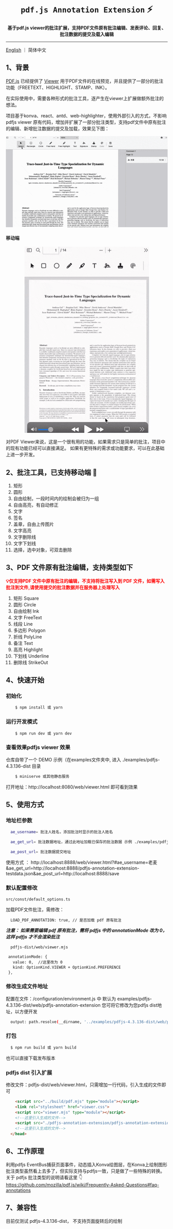 <div>
    <h1 align="center"><code>pdf.js Annotation Extension</code> ⚡️ </h1>
    <p align="center">
        <strong>基于pdf.js viewer的批注扩展，支持PDF文件原有批注编辑、发表评论、回复、批注数据的提交及载入编辑</strong>
    </p>
</div>

---

[English](./README.md) ｜ 简体中文

## 1、背景

[PDF.js](https://mozilla.github.io/pdf.js/) 已经提供了 [Viewer](https://mozilla.github.io/pdf.js/web/viewer.html) 用于PDF文件的在线预览，并且提供了一部分的批注功能（FREETEXT、HIGHLIGHT、STAMP、INK）。

在实际使用中，需要各种形式的批注工具，逐产生在viewer上扩展做额外批注的想法。

项目基于konva、react、antd、web-highlighter，使用外部引入的方式，不影响 pdfjs viewer 原有代码，增加并扩展了一部分批注类型，支持pdf文件中原有批注的编辑、新增批注数据的提交及加载，效果见下图：

<div align="center">
  <img src="/examples/demo.gif" alt="demo" />
</div>

#### 移动端

<div align="center">
  <img src="/examples/mobile.gif" alt="demo" />
</div>

对PDF Viewer来说，这是一个很有用的功能，如果需求只是简单的批注，项目中的现有功能已经可以直接满足。
如果有更特殊的需求或功能要求，可以在此基础上进一步开发。

## 2、批注工具，已支持移动端 📱

1. 矩形
2. 圆形
3. 自由绘制，一段时间内的绘制会被归为一组
4. 自由高亮，有自动修正
5. 文字
6. 签名
7. 盖章，自由上传图片
8. 文字高亮
9. 文字删除线
10. 文字下划线
11. 选择，选中对象，可双击删除

## 3、PDF 文件原有批注编辑，支持类型如下

<strong style="color:red">💡仅支持PDF 文件中原有批注的编辑，不支持将批注写入到 PDF 文件，如需写入批注到文件,请使用提交的批注数据并在服务器上处理写入</strong>

1. 矩形 Square
2. 圆形 Circle
3. 自由绘制 Ink
4. 文字 FreeText
5. 线段 Line
6. 多边形 Polygon
7. 折线 PolyLine
8. 备注 Text
9. 高亮 Highlight
10. 下划线 Underline
11. 删除线 StrikeOut

## 4、快速开始

### 初始化

```bash
    $ npm install 或 yarn
```

### 运行开发模式

```bash
    $ npm run dev 或 yarn dev
```

### 查看效果pdfjs viewer 效果

仓库自带了一个 DEMO 示例（在examples文件夹中, 进入 ./examples/pdfjs-4.3.136-dist 目录

```bash
    $ miniserve 或其他静态服务
```

打开地址：http://localhost:8080/web/viewer.html 即可看到效果

## 5、使用方式

### 地址栏参数
```bash
  ae_username= 批注人姓名，添加批注时显示的批注人姓名
```
```bash
  ae_get_url= 批注数据地址，通过此地址加载已保存的批注数据 示例 ./examples/pdfjs-4.3.136-dist/pdfjs-annotation-extension-testdata.json
```
```bash
  ae_post_url= 批注数据提交地址
```
使用方式 ： http://localhost:8888/web/viewer.html?#ae_username=老麦&ae_get_url=http://localhost:8888/pdfjs-annotation-extension-testdata.json&ae_post_url=http://localhost:8888/save

### 默认配置修改

 ```
 src/const/default_options.ts
 ```

 加载PDF文件批注，需修改：
 ```
   LOAD_PDF_ANNOTATION: true, // 是否加载 pdf 原有批注 
 ```
 ***注意： 如果需要编辑 pdf 原有批注，需将 pdfjs 中的 annotationMode 改为 0，这样 pdfjs 才不会渲染批注***
```
  pdfjs-dist/web/viewer.mjs
 ```

 ```
  annotationMode: {
    value: 0,  //这里改为 0
    kind: OptionKind.VIEWER + OptionKind.PREFERENCE
  },
 ```
### 修改生成文件地址

   配置在文件：/configuration/environment.js 中
   默认为 examples/pdfjs-4.3.136-dist/web/pdfjs-annotation-extension
   您可将它修改为您pdfjs dist地址，以方便开发

```bash
  output: path.resolve(__dirname, '../examples/pdfjs-4.3.136-dist/web/pdfjs-annotation-extension'),
```

### 打包

```bash
  $ npm run build 或 yarn build
```

也可以直接下载发布版本

### pdfjs dist 引入扩展

修改文件：pdfjs-dist/web/viewer.html，只需增加一行代码，引入生成的文件即可

```html
    <script src="../build/pdf.mjs" type="module"></script>
    <link rel="stylesheet" href="viewer.css">
    <script src="viewer.mjs" type="module"></script>
    <!--这里引入生成的文件-->
    <script src="./pdfjs-annotation-extension/pdfjs-annotation-extension.js" type="module"></script>
    <!--这里引入生成的文件-->
  </head>
```

## 6、工作原理

利用pdfjs EventBus捕获页面事件，动态插入Konva绘图层，在Konva上绘制图形
批注类型虽然看上去多了，但实际支持与pdfjs一致，只是做了一些特殊的转换。
关于 pdfjs 批注类型的说明请看这里 👇
 https://github.com/mozilla/pdf.js/wiki/Frequently-Asked-Questions#faq-annotations

## 7、兼容性

 目前仅测试 pdfjs-4.3.136-dist， 不支持页面旋转后的绘制
